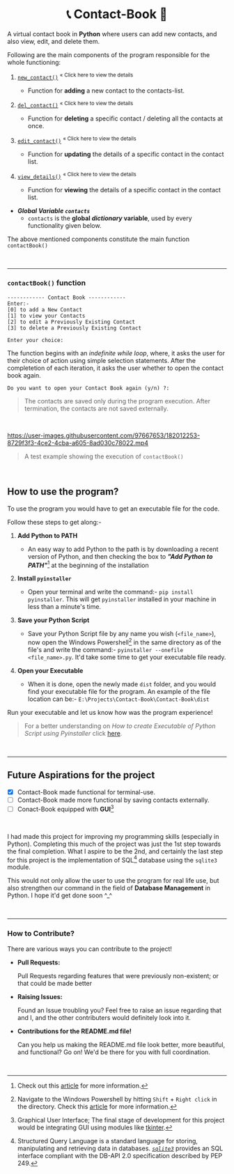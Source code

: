 <h1 align = "center"> 📞 Contact-Book 📕 </h1>

 A virtual contact book in **Python** where users can add new contacts, and also view, edit, and delete them.

Following are the main components of the program responsible for the whole functioning:

1. [`new_contact()`](https://github.com/TERNION-1121/Contact-Book/blob/main/Functions%20in%20Detail/1-new_contact.md) <sup> « Click here to view the details </sup>
   * Function for **adding** a new contact to the contacts-list.
   
2. [`del_contact()`](https://github.com/TERNION-1121/Contact-Book/blob/main/Functions%20in%20Detail/2-del_contact.md) <sup> « Click here to view the details </sup>
   * Function for **deleting** a specific contact / deleting all the contacts at once.
   
3. [`edit_contact()`](https://github.com/TERNION-1121/Contact-Book/blob/main/Functions%20in%20Detail/3-edit_contact().md) <sup> « Click here to view the details </sup>
   * Function for **updating** the details of a specific contact in the contact list.
   
4. [`view_details()`](https://github.com/TERNION-1121/Contact-Book/blob/main/Functions%20in%20Detail/4-view_details.md) <sup> « Click here to view the details </sup>
   * Function for **viewing** the details of a specific contact in the contact list.
 
- ***Global Variable `contacts`***
   * `contacts` is the **global _dictionary_ variable**, used by every functionality given below.
   
 The above mentioned components constitute the main function `contactBook()`
 
<br>
<hr>

 ### **`contactBook()` function**
 
 ```
 ------------ Contact Book ------------
Enter:-
[0] to add a New Contact
[1] to view your Contacts
[2] to edit a Previously Existing Contact
[3] to delete a Previously Existing Contact

Enter your choice:
```

 The function begins with an _indefinite while loop_, where, it asks the user for their choice of action using simple selection statements.
 After the completetion of each iteration, it asks the user whether to open the contact book again.
 
 ```
 Do you want to open your Contact Book again (y/n) ?:
 ```

 > The contacts are saved only during the program execution. After termination, the contacts are not saved externally.
 
 <br>

https://user-images.githubusercontent.com/97667653/182012253-8729f3f3-4ce2-4cba-a605-8ad030c78022.mp4

> A test example showing the execution of `contactBook()`
 
 <br>
 
 ## How to use the program?
 
 To use the program you would have to get an executable file for the code.
  
 Follow these steps to get along:-
 
1. **Add Python to PATH**
    - An easy way to add Python to the path is by downloading a recent version of Python, and then checking the box to ***"Add Python to PATH"***[^1] at the beginning of the installation
2. **Install `pyinstaller`**
    - Open your terminal and write the command:- `pip install pyinstaller`. This will get `pyinstaller` installed in your machine in less than a minute's time.
 
3. **Save your Python Script**
    - Save your Python Script file by any name you wish (`<file_name>`), now open the Windows Powershell[^2] in the same directory as of the file's and write the command:- `pyinstaller --onefile <file_name>.py`. It'd take some time to get your executable file ready.

4. **Open your Executable**
   - When it is done, open the newly made `dist` folder, and you would find your executable file for the program. An example of the file location can be:- `E:\Projects\Contact-Book\Contact-Book\dist`
 
 Run your executable and let us know how was the program experience!
 
 > For a better understanding on *How to create Executable of Python Script using Pyinstaller* click [here](https://datatofish.com/executable-pyinstaller/).
 
 <br>
 <hr>
 
## Future Aspirations for the project

- [x] Contact-Book made functional for terminal-use.
- [ ] Contact-Book made more functional by saving contacts externally.
- [ ] Conact-Book equipped with **GUI**[^3]

<br>

I had made this project for improving my programming skills (especially in Python). Completing this much of the project was just the 1st step towards the final completion. What I aspire to be the 2nd, and certainly the last step for this project is the implementation of SQL[^4] database using the `sqlite3` module.

This would not only allow the user to use the program for real life use, but also strengthen our command in the field of **Database Management** in Python.
I hope it'd get done soon ^_^

<br>
<hr>

### How to Contribute?

There are various ways you can contribute to the project!

- **Pull Requests:**
 
  Pull Requests regarding features that were previously non-existent; or that could be made better
- **Raising Issues:**
 
  Found an Issue troubling you? Feel free to raise an issue regarding that and I, and the other contributers would definitely look into it.
- **Contributions for the README.md file!**
 
  Can you help us making the README.md file look better, more beautiful, and functional? Go on! We'd be there for you with full coordination.
 
 <br>

[^1]: Check out this [article](https://datatofish.com/add-python-to-windows-path/) for more information.
[^2]: Navigate to the Windows Powershell by hitting `Shift` + `Right click` in the directory. Check this [article](https://docs.microsoft.com/en-us/powershell/scripting/windows-powershell/starting-windows-powershell?view=powershell-7.2) for more information.
[^3]: Graphical User Interface; The final stage of development for this project would be integrating GUI using modules like [tkinter](https://docs.python.org/3/library/tkinter.html).
[^4]: Structured Query Language is a standard language for storing, manipulating and retrieving data in databases. [*`sqlite3`*](https://docs.python.org/3/library/sqlite3.html) provides an SQL interface compliant with the DB-API 2.0 specification described by PEP 249.

